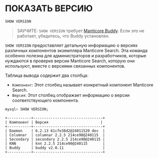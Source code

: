 # ПОКАЗАТЬ ВЕРСИЮ

<!-- пример ПОКАЗАТЬ ВЕРСИЮ -->
```sql
SHOW VERSION
```

> ЗАУЧИТЕ: `SHOW VERSION` требует [Manticore Buddy](../Installation/Manticore_Buddy.md). Если это не работает, убедитесь, что Buddy установлен.

`SHOW VERSION` предоставляет детальную информацию о версиях различных компонентов экземпляра Manticore Search. Эта команда особенно полезна для администраторов и разработчиков, которые нуждаются в проверке версии Manticore Search, которую они используют, вместе с версиями связанных компонентов.

Таблица вывода содержит два столбца:
- `Компонент`: Этот столбец называет конкретный компонент Manticore Search.
- `Версия`: Этот столбец отображает информацию о версии соответствующего компонента.

<!-- запрос SQL -->
```sql
mysql> SHOW VERSION;
```

<!-- ответ SQL -->
```
+-----------+--------------------------------+
| Компонент | Версия                        |
+-----------+--------------------------------+
| Daemon    | 6.2.13 61cfe38d2@24011520 dev  |
| Columnar  | columnar 2.2.5 214ce90@240115  |
| Secondary | secondary 2.2.5 214ce90@240115 |
| KNN       | knn 2.2.5 214ce90@240115       |
| Buddy     | buddy v2.0.11                  |
+-----------+--------------------------------+
```

<!-- конец -->

<!-- корректура -->
